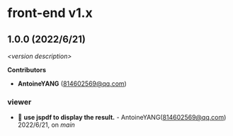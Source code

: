 # front-end v1.x

## 1.0.0 (2022/6/21)

_\<version description\>_

**Contributors**

- **AntoineYANG** (814602569@qq.com)

### viewer

+ 🌱 **use jspdf to display the result.** - AntoineYANG(814602569@qq.com) 2022/6/21, on _main_


